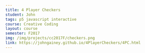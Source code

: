 ```yaml
---
title: 4 Player Checkers
student: John
tags: p5 javascript interactive
course: Creative Coding
layout: course
semester: F2017
img: /img/projects/cc2017F/checkers.png
link: https://johngainey.github.io/4PlayerCheckers/4PC.html
---
```

